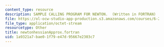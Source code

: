 ```yaml
---
content_type: resource
description: SAMPLE CALLING PROGRAM FOR NEWTON.  (Written in FORTRAN)
file: https://ol-ocw-studio-app-production.s3.amazonaws.com/courses/6-252j-nonlinear-programming-spring-2003/1a9321a7bae01f79e47d95667e2303c7_newtonhessianApprox.fortran
file_type: application/octet-stream
resourcetype: Other
title: newtonhessianApprox.fortran
uid: 1a9321a7-bae0-1f79-e47d-95667e2303c7
---
```

